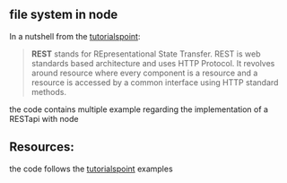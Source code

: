 ## file system in node
In a nutshell from the [tutorialspoint](https://www.tutorialspoint.com/nodejs/nodejs_restful_api.htm):
> **REST** stands for REpresentational State Transfer. REST is web standards based architecture and uses HTTP Protocol. It revolves around resource where every component is a resource and a resource is accessed by a common interface using HTTP standard methods.

the code contains multiple example regarding the implementation of a RESTapi with node

## Resources:
the code follows the [tutorialspoint](https://www.tutorialspoint.com/nodejs/nodejs_restful_api.htm) examples
